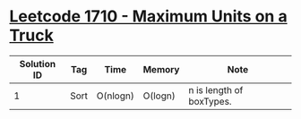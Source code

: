 # [Leetcode 1710 - Maximum Units on a Truck](https://leetcode.com/problems/maximum-units-on-a-truck/)

| Solution ID | Tag | Time | Memory | Note |
| ----------- | --- | ---- | ------ | ---- |
| 1 | Sort | O(nlogn) | O(logn) | n is length of boxTypes. |